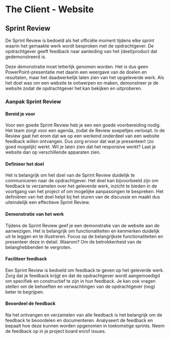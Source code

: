 # The Client - Website

## Sprint Review

De Sprint Review is bedoeld als het officiële moment tijdens elke sprint waarin het gemaakte werk wordt besproken met de opdrachtgever. De opdrachtgever geeft feedback naar aanleiding van het (deel)product dat gedemonstreerd is.

Deze demonstratie moet letterlijk genomen worden. Het is dus geen PowerPoint-presentatie met daarin een weergave van de doelen en resultaten, maar het daadwerkelijk laten zien van het opgeleverde werk. Als het doel was om een website te ontwerpen en maken, demonstreer je de website zodat de opdrachtgever het kan bekijken en uitproberen. 

### Aanpak Sprint Review 



<!-- 

Opdracht en aanpak Sprint review

Wat is een sprint review eigenlijk? 
Waarom doe je dit? 

- Sprint review voorbereiden
- feedback halen bij de opdrachtgever
- feedback verwerken en toevoegen aan project board

-->




#### Bereid je voor
Voor een goede Sprint Review heb je een een goede voorbereiding nodig. Het team zorgt voor een agenda, zodat de Review soepeltjes verloopt. In de Review gaat het erom dat we op een werkend onderdeel van een website feedback willen ontvangen. Dus zorg ervoor dat wat je presenteert (zo goed mogelijk) werkt. Wil je laten zien dat het responsive werkt? Laat je website dan op verschillende apparaten zien. 


#### Definieer het doel
Het is belangrijk om het doel van de Sprint Review duidelijk te communiceren naar de opdrachtgever. Het doel kan bijvoorbeeld zijn om feedback te verzamelen over het geleverde werk, inzicht te bieden in de voortgang van het project of om mogelijke aanpassingen te bespreken. Het definiëren van het doel helpt bij het sturen van de discussie en maakt dus uiteindelijk een effectieve Sprint Review.


#### Demonstratie van het werk
Tijdens de Sprint Review geef je een demonstratie van de website aan de aanwezigen. Het is belangrijk om functionaliteiten en kenmerken duidelijk uit te leggen en te illustreren. Focus op de belangrijkste functionaliteiten en presenteer deze in detail. Waarom? Om de betrokkenheid van de belanghebbenden te vergroten.


#### Faciliteer feedback
Een Sprint Review is bedoeld om feedback te geven op het geleverde werk. Zorg dat je feedback krijgt en dat de opdrachtgever wordt aangemoedigd om specifiek en constructief te zijn in hun feedback. Je kan ook vragen stellen om de behoeften en verwachtingen van de opdrachtgever (nog) beter te begrijpen.


#### Beoordeel de feedback
Na het ontvangen en verzamelen van alle feedback is het belangrijk om de feedback te beoordelen en documenteren. Analyseert de feedback en bepaalt hoe deze kunnen worden opgenomen in toekomstige sprints. Neem de feedback op in je project board en/of issues. 
